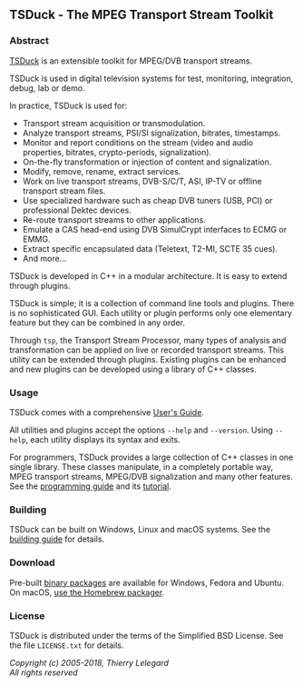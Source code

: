 ## TSDuck - The MPEG Transport Stream Toolkit

### Abstract

[TSDuck](https://tsduck.github.io/) is an extensible toolkit for MPEG/DVB transport streams.

TSDuck is used in digital television systems for test, monitoring, integration, debug, lab or demo.

In practice, TSDuck is used for:

- Transport stream acquisition or transmodulation.
- Analyze transport streams, PSI/SI signalization, bitrates, timestamps.
- Monitor and report conditions on the stream (video and audio properties, bitrates, crypto-periods, signalization).
- On-the-fly transformation or injection of content and signalization.
- Modify, remove, rename, extract services.
- Work on live transport streams, DVB-S/C/T, ASI, IP-TV or offline transport stream files.
- Use specialized hardware such as cheap DVB tuners (USB, PCI) or professional Dektec devices.
- Re-route transport streams to other applications.
- Emulate a CAS head-end using DVB SimulCrypt interfaces to ECMG or EMMG.
- Extract specific encapsulated data (Teletext, T2-MI, SCTE 35 cues).
- And more...

TSDuck is developed in C++ in a modular architecture. It is easy to extend
through plugins.

TSDuck is simple; it is a collection of command line tools and plugins. There is
no sophisticated GUI. Each utility or plugin performs only one elementary feature
but they can be combined in any order.

Through `tsp`, the Transport Stream Processor, many types of analysis and
transformation can be applied on live or recorded transport streams.
This utility can be extended through plugins. Existing plugins can be
enhanced and new plugins can be developed using a library of C++ classes.

### Usage

TSDuck comes with a comprehensive [User's Guide](https://github.com/tsduck/tsduck/raw/master/doc/tsduck.pdf).

All utilities and plugins accept the options `--help` and `--version`.
Using `--help`, each utility displays its syntax and exits.

For programmers, TSDuck provides a large collection of C++ classes in one single library.
These classes manipulate, in a completely portable way, MPEG transport streams, MPEG/DVB
signalization and many other features. See the
[programming guide](https://tsduck.github.io/doxy/html/)
and its [tutorial](https://tsduck.github.io/doxy/html/libtutorial.html).

### Building

TSDuck can be built on Windows, Linux and macOS systems. See the
[building guide](https://tsduck.github.io/doxy/html/building.html) for details.

### Download

Pre-built [binary packages](https://github.com/tsduck/tsduck/releases)
are available for Windows, Fedora and Ubuntu. On macOS,
[use the Homebrew packager](https://github.com/tsduck/homebrew-tsduck/blob/master/README.md).

### License

TSDuck is distributed under the terms of the Simplified BSD License.
See the file `LICENSE.txt` for details.

*Copyright (c) 2005-2018, Thierry Lelegard*<br/>
*All rights reserved*
